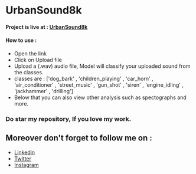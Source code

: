 # UrbanSound8k

#### Project is live at : [UrbanSound8k](https://bhavybansal24-urbansound8k-app-0fbs20.streamlitapp.com/)
#### How to use :
* Open the link
* Click on Upload file
* Upload a (.wav) audio file, Model will classify your uploaded sound from the classes. 
* classes are : ['dog_bark' , 'children_playing' , 'car_horn' , 'air_conditioner' , 'street_music' , 'gun_shot' , 'siren' , 'engine_idling' , 'jackhammer' , 'drilling']
* Below that you can also view other analysis such as spectographs and more.

### Do star my repository, If you love my work.
## Moreover don't forget to follow me on :
* [Linkedin](https://www.linkedin.com/in/bhavybansal24/)
* [Twitter](https://twitter.com/BhavyBansal_24)
* [Instagram](https://www.instagram.com/bhavybansal_24/)
